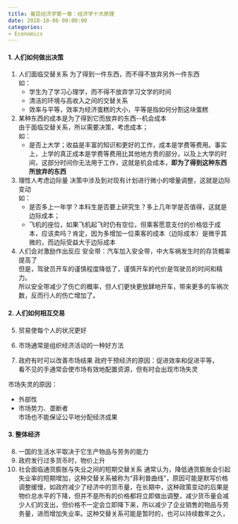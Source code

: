 ```yaml
---
title: 曼昆经济学第一章：经济学十大原理
date: 2018-10-06 00:00:00
categories:
- Economics
---
```

#### 1. 人们如何做出决策
1. 人们面临交替关系
为了得到一件东西，而不得不放弃另外一件东西  
如：
    - 学生为了学习心理学，而不得不放弃学习文学的时间
    - 清洁的环境与高收入之间的交替关系
    - 效率与平等，效率为经济蛋糕的大小，平等是指如何分割这块蛋糕
2. 某种东西的成本是为了得到它而放弃的东西--机会成本  
由于面临交替关系，所以需要决策，考虑成本；  
如：  
    - 是否上大学；收益是丰富的知识和更好的工作，成本是学费等费用。事实上，上学的真正成本是学费等费用比其他地方贵的部分，以及上大学的时间，这部分时间你无法用于工作，这就是机会成本，**即为了得到这种东西所放弃的东西**
3. 理性人考虑边际量
决策中涉及到对现有计划进行微小的增量调整，这就是边际变动  
如：  
    - 是否多上一年学？本科生是否要上研究生？多上几年学是否值得，这就是边际成本；
    - 飞机的座位，如果飞机起飞时仍有空位，但乘客愿意支付的价格低于成本，应该卖吗？肯定，因为多增加一位乘客的成本（边际成本）是微乎其微的，而边际受益大于边际成本
4. 人们会对激励作出反应
安全带：汽车加入安全带，中大车祸发生时的存货概率提高了  
但是，驾驶员开车的谨慎程度降低了，谨慎开车的代价是驾驶员的时间和精力。  
所以安全带减少了伤亡的概率，但人们更快更放肆地开车，带来更多的车祸次数，反而行人的伤亡增加了。

#### 2. 人们如何相互交易
5. 贸易使每个人的状况更好

6. 市场通常是组织经济活动的一种好方法

7. 政府有时可以改善市场结果
  政府干预经济的原因：促进效率和促进平等，  
  看不见的手通常会使市场有效地配置资源，但有时会出现市场失灵  

  

  市场失灵的原因：

   - 外部性
   - 市场势力、垄断者  
  市场也不能保证公平地分配经济成果

#### 3. 整体经济
8. 一国的生活水平取决于它生产物品与劳务的能力
9. 政府发行过多货币时，物价上升
10. 社会面临通货膨胀与失业之间的短期交替关系
通常认为，降低通货膨胀会引起失业率的短期增加，这种交替关系被称为“菲利普曲线”，原因可能是默写价格调整缓慢，如政府减少了经济中的货币量，在长期中，这种政策变动的后果是物价总水平的下降，但并不是所有的价格都将立即做出调整，减少货币量会减少人们的支出，但价格不一定会立即降下来，所以减少了企业销售的物品与劳务量，进而增加失业率。这种交替关系可能是暂时的，也可以持续数年之久，
